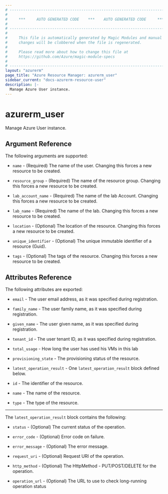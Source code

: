 ```yaml
---
# ----------------------------------------------------------------------------
#
#     ***     AUTO GENERATED CODE    ***    AUTO GENERATED CODE     ***
#
# ----------------------------------------------------------------------------
#
#     This file is automatically generated by Magic Modules and manual
#     changes will be clobbered when the file is regenerated.
#
#     Please read more about how to change this file at
#     https://github.com/Azure/magic-module-specs
#
# ----------------------------------------------------------------------------
layout: "azurerm"
page_title: "Azure Resource Manager: azurerm_user"
sidebar_current: "docs-azurerm-resource-user"
description: |-
  Manage Azure User instance.
---
```


# azurerm_user

Manage Azure User instance.


## Argument Reference

The following arguments are supported:

* `name` - (Required) The name of the user. Changing this forces a new resource to be created.

* `resource_group` - (Required) The name of the resource group. Changing this forces a new resource to be created.

* `lab_account_name` - (Required) The name of the lab Account. Changing this forces a new resource to be created.

* `lab_name` - (Required) The name of the lab. Changing this forces a new resource to be created.

* `location` - (Optional) The location of the resource. Changing this forces a new resource to be created.

* `unique_identifier` - (Optional) The unique immutable identifier of a resource (Guid).

* `tags` - (Optional) The tags of the resource. Changing this forces a new resource to be created.

## Attributes Reference

The following attributes are exported:

* `email` - The user email address, as it was specified during registration.

* `family_name` - The user family name, as it was specified during registration.

* `given_name` - The user given name, as it was specified during registration.

* `tenant_id` - The user tenant ID, as it was specified during registration.

* `total_usage` - How long the user has used his VMs in this lab

* `provisioning_state` - The provisioning status of the resource.

* `latest_operation_result` - One `latest_operation_result` block defined below.

* `id` - The identifier of the resource.

* `name` - The name of the resource.

* `type` - The type of the resource.


---

The `latest_operation_result` block contains the following:

* `status` - (Optional) The current status of the operation.

* `error_code` - (Optional) Error code on failure.

* `error_message` - (Optional) The error message.

* `request_uri` - (Optional) Request URI of the operation.

* `http_method` - (Optional) The HttpMethod - PUT/POST/DELETE for the operation.

* `operation_url` - (Optional) The URL to use to check long-running operation status

